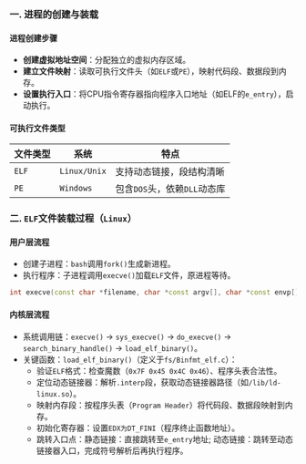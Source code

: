 ### 一. 进程的创建与装载

#### 进程创建步骤
- **创建虚拟地址空间**：分配独立的虚拟内存区域。
- **建立文件映射**：读取可执行文件头（如`ELF`或`PE`），映射代码段、数据段到内存。
- **设置执行入口**：将CPU指令寄存器指向程序入口地址（如ELF的`e_entry`），启动执行。

#### 可执行文件类型
| 文件类型 | 系统       | 特点                         |
|----------|------------|------------------------------|
| `ELF`      | `Linux/Unix` | 支持动态链接，段结构清晰      |
| `PE`       | `Windows`    | 包含`DOS`头，依赖`DLL`动态库      |


### 二. `ELF`文件装载过程（`Linux`）
#### 用户层流程
- 创建子进程：`bash`调用`fork()`生成新进程。
- 执行程序：子进程调用`execve()`加载`ELF`文件，原进程等待。

```c++
int execve(const char *filename, char *const argv[], char *const envp[]);
```
#### 内核层流程
- 系统调用链：`execve()` → `sys_execve()` → `do_execve()` → `search_binary_handle()` → `load_elf_binary()`。
- 关键函数：`load_elf_binary()`（定义于`fs/Binfmt_elf.c`）：
    - 验证`ELF`格式：检查魔数（`0x7F 0x45 0x4C 0x46`）、程序头表合法性。
    - 定位动态链接器：解析`.interp`段，获取动态链接器路径（如`/lib/ld-linux.so`）。
    - 映射内存段：按程序头表（`Program Header`）将代码段、数据段映射到内存。
    - 初始化寄存器：设置`EDX为DT_FINI`（程序终止函数地址）。
    - 跳转入口点：静态链接：直接跳转至`e_entry`地址; 动态链接：跳转至动态链接器入口，完成符号解析后再执行程序。
